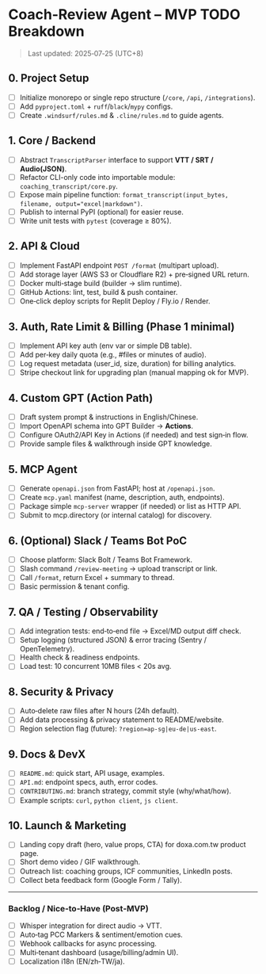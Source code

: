 # Coach‑Review Agent – MVP TODO Breakdown

> Last updated: 2025‑07‑25 (UTC+8)

## 0. Project Setup

* [ ] Initialize monorepo or single repo structure (`/core`, `/api`, `/integrations`).
* [ ] Add `pyproject.toml` + `ruff`/`black`/`mypy` configs.
* [ ] Create `.windsurf/rules.md` & `.cline/rules.md` to guide agents.

## 1. Core / Backend

* [ ] Abstract `TranscriptParser` interface to support **VTT / SRT / Audio(JSON)**.
* [ ] Refactor CLI-only code into importable module: `coaching_transcript/core.py`.
* [ ] Expose main pipeline function: `format_transcript(input_bytes, filename, output="excel|markdown")`.
* [ ] Publish to internal PyPI (optional) for easier reuse.
* [ ] Write unit tests with `pytest` (coverage ≥ 80%).

## 2. API & Cloud

* [ ] Implement FastAPI endpoint `POST /format` (multipart upload).
* [ ] Add storage layer (AWS S3 or Cloudflare R2) + pre‑signed URL return.
* [ ] Docker multi‑stage build (builder → slim runtime).
* [ ] GitHub Actions: lint, test, build & push container.
* [ ] One‑click deploy scripts for Replit Deploy / Fly.io / Render.

## 3. Auth, Rate Limit & Billing (Phase 1 minimal)

* [ ] Implement API key auth (env var or simple DB table).
* [ ] Add per‑key daily quota (e.g., #files or minutes of audio).
* [ ] Log request metadata (user\_id, size, duration) for billing analytics.
* [ ] Stripe checkout link for upgrading plan (manual mapping ok for MVP).

## 4. Custom GPT (Action Path)

* [ ] Draft system prompt & instructions in English/Chinese.
* [ ] Import OpenAPI schema into GPT Builder → **Actions**.
* [ ] Configure OAuth2/API Key in Actions (if needed) and test sign‑in flow.
* [ ] Provide sample files & walkthrough inside GPT knowledge.

## 5. MCP Agent

* [ ] Generate `openapi.json` from FastAPI; host at `/openapi.json`.
* [ ] Create `mcp.yaml` manifest (name, description, auth, endpoints).
* [ ] Package simple `mcp-server` wrapper (if needed) or list as HTTP API.
* [ ] Submit to mcp.directory (or internal catalog) for discovery.

## 6. (Optional) Slack / Teams Bot PoC

* [ ] Choose platform: Slack Bolt / Teams Bot Framework.
* [ ] Slash command `/review-meeting` → upload transcript or link.
* [ ] Call `/format`, return Excel + summary to thread.
* [ ] Basic permission & tenant config.

## 7. QA / Testing / Observability

* [ ] Add integration tests: end‑to‑end file → Excel/MD output diff check.
* [ ] Setup logging (structured JSON) & error tracing (Sentry / OpenTelemetry).
* [ ] Health check & readiness endpoints.
* [ ] Load test: 10 concurrent 10MB files < 20s avg.

## 8. Security & Privacy

* [ ] Auto‑delete raw files after N hours (24h default).
* [ ] Add data processing & privacy statement to README/website.
* [ ] Region selection flag (future): `?region=ap-sg|eu-de|us-east`.

## 9. Docs & DevX

* [ ] `README.md`: quick start, API usage, examples.
* [ ] `API.md`: endpoint specs, auth, error codes.
* [ ] `CONTRIBUTING.md`: branch strategy, commit style (why/what/how).
* [ ] Example scripts: `curl`, `python client`, `js client`.

## 10. Launch & Marketing

* [ ] Landing copy draft (hero, value props, CTA) for doxa.com.tw product page.
* [ ] Short demo video / GIF walkthrough.
* [ ] Outreach list: coaching groups, ICF communities, LinkedIn posts.
* [ ] Collect beta feedback form (Google Form / Tally).

---

### Backlog / Nice‑to‑Have (Post‑MVP)

* [ ] Whisper integration for direct audio → VTT.
* [ ] Auto‑tag PCC Markers & sentiment/emotion cues.
* [ ] Webhook callbacks for async processing.
* [ ] Multi‑tenant dashboard (usage/billing/admin UI).
* [ ] Localization i18n (EN/zh‑TW/ja).

